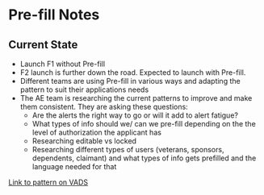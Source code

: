 # Pre-fill Notes 


## Current State



* Launch F1 without Pre-fill
* F2 launch is further down the road. Expected to launch with Pre-fill.
* Different teams are using Pre-fill in various ways and adapting the pattern to suit their applications needs
* The AE team is researching the current patterns to improve and make them consistent. They are asking these questions: 
    * Are the alerts the right way to go or will it add to alert fatigue?
    * What types of info should we/ can we pre-fill depending on the the level of authorization the applicant has
    * Researching editable vs locked
    * Researching different types of users (veterans, sponsors, dependents, claimant) and what types of info gets prefilled and the language needed for that

[Link to pattern on VADS](https://design.va.gov/patterns/help-users-to/know-how-their-information-is-updated)
